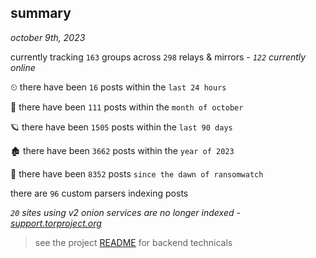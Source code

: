 
## summary
_october 9th, 2023_

currently tracking `163` groups across `298` relays & mirrors - _`122` currently online_

⏲ there have been `16` posts within the `last 24 hours`

🦈 there have been `111` posts within the `month of october`

🪐 there have been `1505` posts within the `last 90 days`

🏚 there have been `3662` posts within the `year of 2023`

🦕 there have been `8352` posts `since the dawn of ransomwatch`

there are `96` custom parsers indexing posts

_`20` sites using v2 onion services are no longer indexed - [support.torproject.org](https://support.torproject.org/onionservices/v2-deprecation/)_

> see the project [README](https://github.com/joshhighet/ransomwatch#ransomwatch--) for backend technicals
